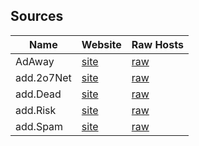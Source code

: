 ## Sources

| Name          | Website                                           | Raw Hosts                                                                         |
| ------------- | ------------------------------------------------- | --------------------------------------------------------------------------------- |
| AdAway        | [site](https://adaway.org/)                       | [raw](https://raw.githubusercontent.com/AdAway/adaway.github.io/master/hosts.txt) |
| add.2o7Net    | [site](https://github.com/FadeMind/hosts.extras)  | [raw](https://github.com/FadeMind/hosts.extras/blob/master/add.2o7Net/hosts)      |
| add.Dead      | [site](https://github.com/FadeMind/hosts.extras)  | [raw](https://github.com/FadeMind/hosts.extras/blob/master/add.Dead/hosts)        |
| add.Risk      | [site](https://github.com/FadeMind/hosts.extras)  | [raw](https://github.com/FadeMind/hosts.extras/blob/master/add.Risk/hosts)        | 
| add.Spam      | [site](https://github.com/FadeMind/hosts.extras)  | [raw](https://github.com/FadeMind/hosts.extras/blob/master/add.Spam/hosts)        |
